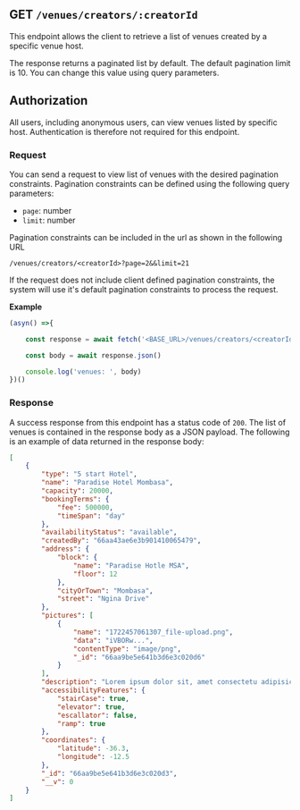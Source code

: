 ## GET `/venues/creators/:creatorId`

This endpoint allows the client to retrieve a list of venues created by a specific venue host. 

The response returns a paginated list by default. The default pagination limit is 10. You can change this value using query parameters.


## Authorization
All users, including anonymous users, can view venues listed by specific host. Authentication is therefore not required for this endpoint.

### Request
You can send a request to view list of venues with the desired pagination constraints.  Pagination constraints can be defined using the following query parameters:

- `page`: number
- `limit`: number

Pagination constraints can be included in the url as shown in the following URL

```t
/venues/creators/<creatorId>?page=2&&limit=21
```

If the request does not include client defined pagination constraints, the system will use it's default pagination constraints to process the request.

**Example**

```javascript
(asyn() =>{

    const response = await fetch('<BASE_URL>/venues/creators/<creatorId>?page=2&&limit=21', { method: 'GET' })

    const body = await response.json()

    console.log('venues: ', body)
})()
 ```

### Response
A success response from this endpoint has a status code of `200`. The list of venues is contained in the response body as a JSON payload. The following is an example of data returned in the response body:

```json
[
    {
        "type": "5 start Hotel",
        "name": "Paradise Hotel Mombasa",
        "capacity": 20000,
        "bookingTerms": {
            "fee": 500000,
            "timeSpan": "day"
        },
        "availabilityStatus": "available",
        "createdBy": "66aa43ae6e3b901410065479",
        "address": {
            "block": {
                "name": "Paradise Hotle MSA",
                "floor": 12
            },
            "cityOrTown": "Mombasa",
            "street": "Ngina Drive"
        },
        "pictures": [
            {
                "name": "1722457061307_file-upload.png",
                "data": "iVBORw...",
                "contentType": "image/png",
                "_id": "66aa9be5e641b3d6e3c020d6"
            }
        ],
        "description": "Lorem ipsum dolor sit, amet consectetu adipisicing elit. Maiores libero illo praesentium autem nesciunt consectetur repudiandae omnis eum similique in, quas rerum. Eveniet, possimus doloremque?",
        "accessibilityFeatures": {
            "stairCase": true,
            "elevator": true,
            "escallator": false,
            "ramp": true
        },
        "coordinates": {
            "latitude": -36.3,
            "longitude": -12.5
        },
        "_id": "66aa9be5e641b3d6e3c020d3",
        "__v": 0
    }
]
```